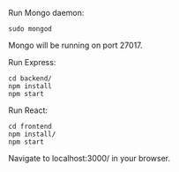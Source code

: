 Run Mongo daemon:
```
sudo mongod
```
Mongo will be running on port 27017.

Run Express:
```
cd backend/
npm install
npm start
```

Run React:
```
cd frontend
npm install/
npm start
```
Navigate to localhost:3000/ in your browser.

